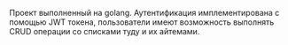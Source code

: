 Проект выполненный на golang. Аутентификация имплементирована с помощью JWT токена, пользователи имеют возможность выполнять CRUD операции со списками туду и их айтемами.
